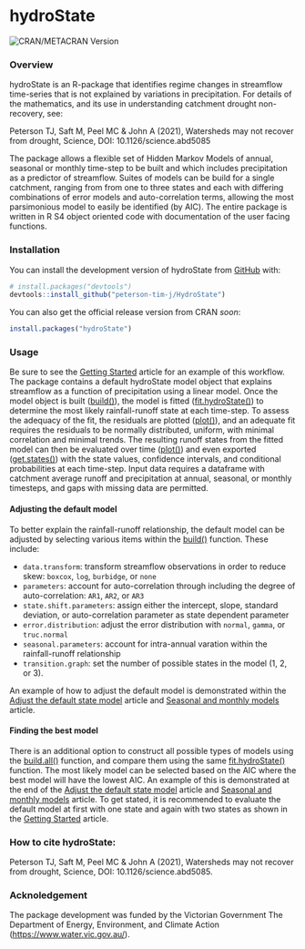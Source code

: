 # hydroState

![CRAN/METACRAN Version](https://img.shields.io/cran/v/hydroState?style=flat)


### Overview
hydroState is an R-package that identifies regime changes in streamflow time-series that is not explained by variations in precipitation. For details of the mathematics, and its use in understanding catchment drought non-recovery, see:

Peterson TJ, Saft M, Peel MC & John A (2021), Watersheds may not recover from drought, Science, DOI: 10.1126/science.abd5085

The package allows a flexible set of Hidden Markov Models of annual, seasonal or monthly time-step to be built and which includes precipitation as a predictor of streamflow. Suites of models can be build for a single catchment, ranging from from one to three states and each with differing combinations of error models and auto-correlation terms, allowing the most parsimonious model to easily be identified (by AIC). The entire package is written in R S4 object oriented code with documentation of the user facing functions. 

### Installation

You can install the development version of hydroState from
[GitHub](https://github.com/) with:

``` r
# install.packages("devtools")
devtools::install_github("peterson-tim-j/HydroState")
```

You can also get the official release version from CRAN _soon_:

``` r
install.packages("hydroState")
```
### Usage

Be sure to see the [Getting Started](articles/hydroState.html) article for an example of this workflow. The package contains a default hydroState model object that explains streamflow as a function of precipitation using a linear model. Once the model object is built ([build()](reference/build.html)), the model is fitted ([fit.hydroState()](reference/fit.hydroState.html)) to determine the most likely rainfall-runoff state at each time-step. To assess the adequacy of the fit, the residuals are plotted ([plot()](reference/plot.hydroState.html)), and an adequate fit requires the residuals to be normally distributed, uniform, with minimal correlation and minimal trends. The resulting runoff states from the fitted model can then be evaluated over time ([plot()](reference/plot.hydroState.html)) and even exported ([get.states()](reference/get.states.html)) with the state values, confidence intervals, and conditional probabilities at each time-step. Input data requires a dataframe with catchment average runoff and precipitation at annual, seasonal, or monthly timesteps, and gaps with missing data are permitted. 

#### Adjusting the default model

To better explain the rainfall-runoff relationship, the default model can be adjusted by selecting various items within the [build()](reference/build.html) function. These include:

* `data.transform`: transform streamflow observations in order to reduce skew: `boxcox`, `log`, `burbidge`, or `none`
* `parameters`: account for auto-correlation through including the degree of auto-correlation: `AR1`, `AR2`, or `AR3`
* `state.shift.parameters`: assign either the intercept, slope, standard deviation, or auto-correlation parameter as state dependent parameter
* `error.distribution`: adjust the error distribution with `normal`, `gamma`, or `truc.normal`
* `seasonal.parameters`: account for intra-annual varation within the rainfall-runoff relationship
* `transition.graph`: set the number of possible states in the model (1, 2, or 3).

An example of how to adjust the default model is demonstrated within the [Adjust the default state model](articles/adjust.state.model.html) article and [Seasonal and monthly models](articles/subAnnual.models.html) article. 

#### Finding the best model

There is an additional option to construct all possible types of models using the [build.all()](reference/build.all.html) function, and compare them using the same [fit.hydroState()](reference/fit.hydroState.html) function. The most likely model can be selected based on the AIC where the best model will have the lowest AIC. An example of this is demonstrated at the end of the [Adjust the default state model](articles/adjust.state.model.html) article and [Seasonal and monthly models](articles/subAnnual.models.html) article. To get stated, it is recommended to evaluate the default model at first with one state and again with two states as shown in the [Getting Started](articles/hydroState.html) article.

### How to cite hydroState:

Peterson TJ, Saft M, Peel MC & John A (2021), Watersheds may not recover from drought, Science, DOI: 10.1126/science.abd5085. 

### Acknoledgement

The package development was funded by the Victorian Government The Department of Energy, Environment, and Climate Action (https://www.water.vic.gov.au/). 


